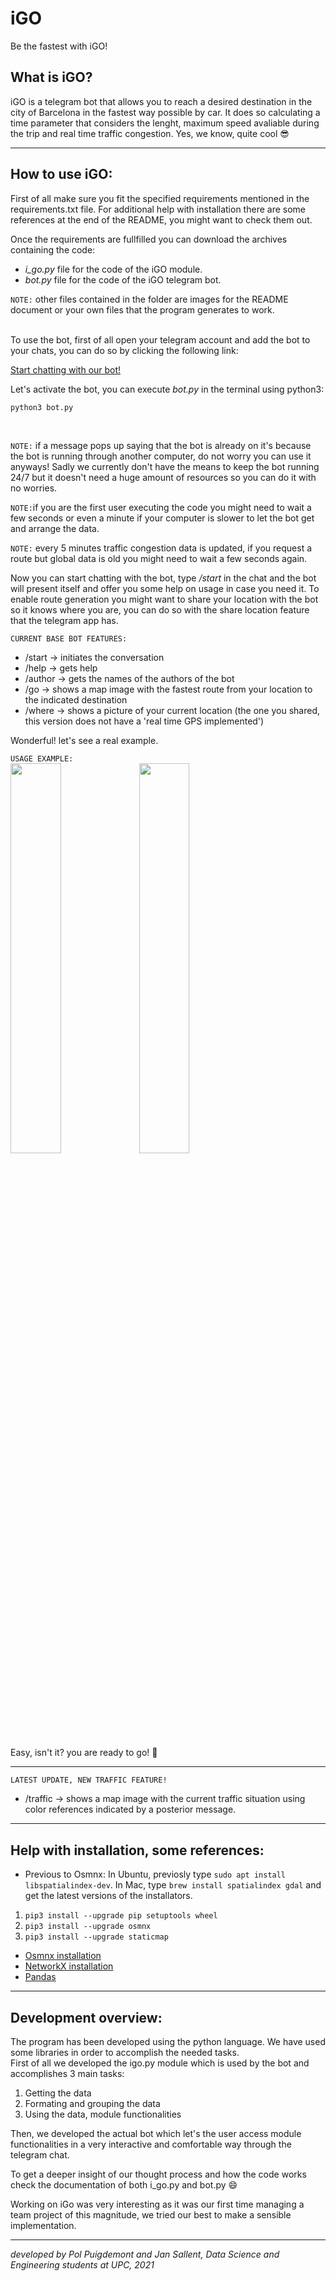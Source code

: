 # iGO

Be the fastest with iGO!
<br /> 
## What is iGO?
iGO is a telegram bot that allows you to reach a desired destination in the city of Barcelona in the fastest way possible by car. It does so calculating a time parameter that considers the lenght, maximum speed avaliable during the trip and real time traffic congestion. Yes, we know, quite cool 😎

---

## How to use iGO:

First of all make sure you fit the specified requirements mentioned in the requirements.txt file. For additional help with installation there are some references at the end of the README, you might want to check them out.

Once the requirements are fullfilled you can download the archives containing the code:
* *i_go.py* file for the code of the iGO module.
* *bot.py* file for the code of the iGO telegram bot.

`NOTE:` other files contained in the folder are images for the README document or your own files that the program generates to work.

<br /> 
To use the bot, first of all open your telegram account and add the bot to your chats, you can do so by clicking the following link:

[Start chatting with our bot!](https://t.me/igo_Pol_Jan_bot)

Let's activate the bot, you can execute *bot.py* in the terminal using python3:
```bash
python3 bot.py
```
<br /> 

`NOTE:` if a message pops up saying that the bot is already on it's because the bot is running through another computer, do not worry you can use it anyways! Sadly we currently don't have the means to keep the bot running 24/7 but it doesn't need a huge amount of resources so you can do it with no worries.

`NOTE:`if you are the first user executing the code you might need to wait a few seconds or even a minute if your computer is slower to let the bot get and arrange the data.

`NOTE:` every 5 minutes traffic congestion data is updated, if you request a route but global data is old you might need to wait a few seconds again.

Now you can start chatting with the bot, type */start* in the chat and the bot will present itself and offer you some help on usage in case you need it. To enable route generation you might want to share your location with the bot so it knows where you are, you can do so with the share location feature that the telegram app has. <br /> 


`CURRENT BASE BOT FEATURES:`
* /start -> initiates the conversation
* /help -> gets help
* /author -> gets the names of the authors of the bot
* /go <destination> -> shows a map image with the fastest route from your location to the indicated destination
* /where -> shows a picture of your current location (the one you shared, this version does not have a 'real time GPS implemented')
  
Wonderful! let's see a real example. 
<br /> 

`USAGE EXAMPLE:`
  <br /> 
<img src="https://github.com/puigde/ap2-igo/blob/be052f0b70ede1b0d7a02e727158c3380a5525f0/tutorial1.png" width=40% height=40%>
<img src="https://github.com/puigde/ap2-igo/blob/be052f0b70ede1b0d7a02e727158c3380a5525f0/tutorial2.png" width=40% height=40%>


Easy, isn't it? you are ready to go! 🚙 

---
 `LATEST UPDATE, NEW TRAFFIC FEATURE!`
* /traffic -> shows a map image with the current traffic situation using color references indicated by a posterior message.
  
---  
## Help with installation, some references:

* Previous to Osmnx:
  In Ubuntu, previosly type `sudo apt install libspatialindex-dev`. In Mac, type `brew install spatialindex gdal` and get the
  latest versions of the installators.

1. `pip3 install --upgrade pip setuptools wheel`
2. `pip3 install --upgrade osmnx`
3. `pip3 install --upgrade staticmap`

* [Osmnx installation](https://github.com/gboeing/osmnx)
* [NetworkX installation](https://networkx.org/documentation/stable/install.html)
* [Pandas](https://pandas.pydata.org/pandas-docs/stable/getting_started/install.html)


---
## Development overview:
The program has been developed using the python language. We have used some libraries in order to accomplish the needed tasks.
<br /> 
First of all we developed the igo.py module which is used by the bot and accomplishes 3 main tasks:
1. Getting the data 
2. Formating and grouping the data 
3. Using the data, module functionalities

Then, we developed the actual bot which let's the user access module functionalities in a very interactive and comfortable way through the telegram chat.

To get a deeper insight of our thought process and how the code works check the documentation of both i_go.py and bot.py 😄
 
Working on iGo was very interesting as it was our first time managing a team project of this magnitude, we tried our best to make a sensible implementation.  

---
  
*developed by Pol Puigdemont and Jan Sallent, Data Science and Engineering students at UPC, 2021*
